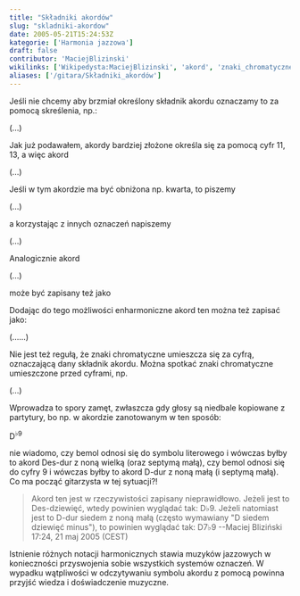 ```yaml
---
title: "Składniki akordów"
slug: "skladniki-akordow"
date: 2005-05-21T15:24:53Z
kategorie: ['Harmonia jazzowa']
draft: false
contributor: 'MaciejBlizinski'
wikilinks: ['Wikipedysta:MaciejBlizinski', 'akord', 'znaki_chromatyczne']
aliases: ['/gitara/Składniki_akordów']
---
```

Jeśli nie chcemy aby brzmiał określony składnik
akordu<!-- link nie odnosił się do niczego: 'Składniki akordów' ('content/Składniki_akordów.md') links to 'akord' ('content/akord.md') and that does not exist --> oznaczamy to za pomocą skreślenia, np.:

(...)

Jak już podawałem, akordy bardziej złożone określa się za pomocą cyfr
11, 13, a więc akord

(...)

Jeśli w tym akordzie ma być obniżona np. kwarta, to piszemy

(...)

a korzystając z innych oznaczeń napiszemy

(...)

Analogicznie akord

(...)

może być zapisany też jako

Dodając do tego możliwości enharmoniczne akord ten można też zapisać
jako:

(......)

Nie jest też regułą, że znaki
chromatyczne<!-- link nie odnosił się do niczego: 'Składniki akordów' ('content/Składniki_akordów.md') links to 'znaki_chromatyczne' ('content/znaki_chromatyczne.md') and that does not exist --> umieszcza się za cyfrą,
oznaczającą dany składnik akordu. Można spotkać znaki chromatyczne
umieszczone przed cyframi, np.

(...)

Wprowadza to spory zamęt, zwłaszcza gdy głosy są niedbale kopiowane z
partytury, bo np. w akordzie zanotowanym w ten sposób:

D<sup>♭9</sup>

nie wiadomo, czy bemol odnosi się do symbolu literowego i wówczas byłby
to akord Des-dur z noną wielką (oraz septymą małą), czy bemol odnosi się
do cyfry 9 i wówczas byłby to akord D-dur z noną małą (i septymą małą).
Co ma począć gitarzysta w tej sytuacji?\!

> Akord ten jest w rzeczywistości zapisany nieprawidłowo. Jeżeli jest to
> Des-dziewięć, wtedy powinien wyglądać tak: D♭9. Jeżeli natomiast jest
> to D-dur siedem z noną małą (często wymawiany "D siedem dziewięć
> minus"), to powinien wyglądać tak: D7♭9 --Maciej
> Bliziński<!-- link nie odnosił się do niczego: 'Składniki akordów' ('content/Składniki_akordów.md') links to 'Wikipedysta:MaciejBlizinski' ('content/Wikipedysta:MaciejBlizinski.md') and that does not exist --> 17:24, 21 maj 2005
> (CEST)

Istnienie różnych notacji harmonicznych stawia muzyków jazzowych w
konieczności przyswojenia sobie wszystkich systemów oznaczeń. W wypadku
wątpliwości w odczytywaniu symbolu akordu z pomocą powinna przyjść
wiedza i doświadczenie muzyczne.


